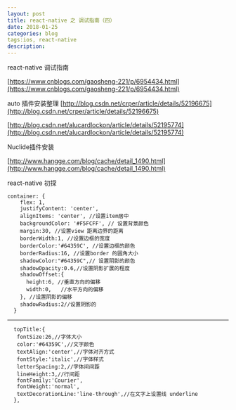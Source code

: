 ```yaml
---
layout: post
title: react-native 之 调试指南（四）
date: 2018-01-25
categories: blog
tags:ios, react-native
description: 
---
```



react-native 调试指南

[https://www.cnblogs.com/gaosheng-221/p/6954434.html](https://www.cnblogs.com/gaosheng-221/p/6954434.html)

auto 插件安装整理
[http://blog.csdn.net/crper/article/details/52196675](http://blog.csdn.net/crper/article/details/52196675)

[http://blog.csdn.net/alucardlockon/article/details/52195774](http://blog.csdn.net/alucardlockon/article/details/52195774)


Nuclide插件安装 

[http://www.hangge.com/blog/cache/detail_1490.html](http://www.hangge.com/blog/cache/detail_1490.html)







react-native 初探

	container: {
	    flex: 1,
	    justifyContent: 'center',
	    alignItems: 'center', //设置item居中
	    backgroundColor: '#F5FCFF', // 设置背景颜色
	    margin:30, //设置view 距离边界的距离
	    borderWidth:1, //设置边框的宽度
	    borderColor:'#64359C', //设置边框的颜色
	    borderRadius:16, //设置border 的圆角大小
	    shadowColor:"#64359C",// 设置阴影的颜色
	    shadowOpacity:0.6,//设置阴影扩展的程度
	    shadowOffset:{
	      height:6, //垂直方向的偏移
	      width:0,   //水平方向的偏移
	    }, //设置阴影的偏移
	    shadowRadius:2//设置阴影的
	  }
 
------
	  topTitle:{
	   fontSize:26,//字体大小
	   color:'#64359C',//文字颜色
	   textAlign:'center',//字体对齐方式
	   fontStyle:'italic',//字体样式
	   letterSpacing:2,//字体间间距
	   lineHeight:3,//行间距
	   fontFamily:'Courier',
	   fontWeight:'normal',
	   textDecorationLine:'line-through',//在文字上设置线 underline
	  },
  
  
  

